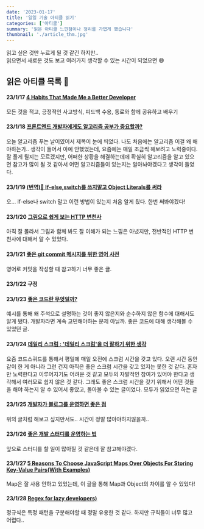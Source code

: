 ```yaml
---
date: '2023-01-17'
title: '일일 기술 아티클 읽기'
categories: ['아티클']
summary: '읽은 아티클 느낀점이나 정리를 가볍게 했습니다'
thumbnail: './article_thm.jpg'
---
```


읽고 싶은 것만 누르게 될 것 같긴 하지만.. </br>
읽으면서 새로운 것도 보고 여러가지 생각할 수 있는 시간이 되었으면 😄

## 읽은 아티클 목록 📰

#### 23/1/17 [4 Habits That Made Me a Better Developer](https://gvdgets.com/4-habits-that-made-me-a-better-developer-39b647903534)

모든 것을 적고, 긍정적인 사고방식, 피드백 수용, 동료와 함께 공유하고 배우기 </br>

#### 23/1/18 [프론트엔드 개발자에게도 알고리즘 공부가 중요할까?](https://wormwlrm.github.io/2022/05/28/Should-a-front-end-developer-learn-the-algorithm.html)

오늘 알고리즘 푸는 날이였어서 제목이 눈에 띄었다. 나도 처음에는 알고리즘 이걸 왜 해야하는가.. 생각이 들어서 아예 안했었는데, 요즘에는 매일 조금씩 해보려고 노력중이다. 잘 풀게 될지는 모르겠지만, 어떠한 상황을 해결하는데에 확실히 알고리즘을 알고 있으면 참고가 많이 될 것 같아서 어떤 알고리즘들이 있는지는 알아놔야겠다고 생각이 들었다. </br>

#### 23/1/19 [(번역)🧐 If-else,switch를 쓰지말고 Object Literals를 써라](https://wormwlrm.github.io/2022/05/28/Should-a-front-end-developer-learn-the-algorithm.html)

오... if-else나 switch 말고 이런 방법이 있는지 처음 알게 됬다. 한번 써봐야겠다!</br>

#### 23/1/20 [그림으로 쉽게 보는 HTTP 변천사](https://brunch.co.kr/@swimjiy/39)

아직 잘 몰라서 그림과 함께 봐도 잘 이해가 되는 느낌은 아녔지만, 전반적인 HTTP 변천사에 대해서 알 수 있었다.</br>

#### 23/1/21 [좋은 git commit 메시지를 위한 영어 사전](https://blog.ull.im/engineering/2019/03/10/logs-on-git.html)

영어로 커밋을 작성할 때 참고하기 너무 좋은 글.</br>

#### 23/1/22 구정

#### 23/1/23 [좋은 코드란 무엇일까?](https://jbee.io/etc/what-is-good-code/)

예시를 통해 왜 주석으로 설명하는 것이 좋지 않은지와 순수하지 않은 함수에 대해서도 알게 됐다. 개발자라면 계속 고민해야하는 문제 아닐까. 좋은 코드에 대해 생각해볼 수 있었던 글.</br>

#### 23/1/24 [데일리 스크럼 : '데일리 스크럼'을 더 잘하기 위한 생각](https://helloworld.kurly.com/blog/daily-scrum-thinking/)

요즘 코드스쿼드를 통해서 평일에 매일 오전에 스크럼 시간을 갖고 있다. 오랜 시간 동안 같이 한 게 아니라 그런 건지 아직은 좋은 스크럼 시간을 갖고 있지는 못한 것 같다. 혼자만 노력한다고 이루어지기도 어려운 것 같고 모두의 자발적인 참여가 있어야 한다고 생각해서 여러모로 쉽지 않은 것 같다. 그래도 좋은 스크럼 시간을 갖기 위해서 어떤 것들을 해야 하는지 알 수 있어서 좋았고, 돌아볼 수 있는 글이었다. 모두가 읽었으면 하는 글</br>

#### 23/1/25 [개발자가 블로그를 운영하면 좋은 점](https://yozm.wishket.com/magazine/detail/1535/)

위의 글처럼 해보고 싶지만서도.. 시간이 정말 많아야하지않을까..</br>

#### 23/1/26 [좋은 개발 스터디를 운영하는 법](https://yozm.wishket.com/magazine/detail/1593/)

앞으로 스터디를 할 일이 많아질 것 같은데 잘 참고해야겠다.</br>

#### 23/1/27 [5 Reasons To Choose JavaScript Maps Over Objects For Storing Key-Value Pairs(With Examples)](https://dev.to/gustavupp/5-reasons-to-choose-javascript-maps-over-objects-for-storing-key-value-pairswith-examples-39dd)

Map은 잘 사용 안하고 있었는데, 이 글을 통해 Map과 Object의 차이를 알 수 있었다!</br>

#### 23/1/28 [Regex for lazy developers)](https://dev.to/sineni/regex-for-lazy-developers-cg1)

정규식은 특정 패턴을 구분해야할 때 정말 유용한 것 같다. 하지만 규칙들이 너무 많고 어렵다..</br>
